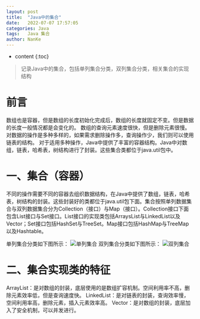 ```yaml
---
layout: post
title:  "Java中的集合"
date:   2022-07-07 17:57:05
categories: Java
tags:   Java 集合 
author: NanKe
---
```


* content
{:toc}
> 记录Java中的集合，包括单列集合分类，双列集合分类，相关集合的实现结构



# 前言
数组也是容器，但是数组的长度初始化完成后，数组的长度就固定不变。但是数据的长度一般情况都是会变化的。
数组的查询元素速度很快，但是删除元素很慢。
对数据的操作是多种多样的，如果需求删除操作多，查询操作少，我们则可以使用链表的结构。
对于适用多种操作，Java中提供了丰富的容器结构。Java中对数组，链表，哈希表，树结构进行了封装。这些集合类都位于java.util包中。

# 一、集合（容器）
不同的操作需要不同的容器去组织数据结构，在Java中提供了数组，链表，哈希表，树结构的封装。这些封装好的类都位于java.util包下面。集合按照单列数据集合与双列数据集合分为Collection（接口）与Map（接口）。Collection接口下面包含List接口与Set接口。List接口的实现类包括ArraysList与LinkedList以及Vector；Set接口包括HashSet与TreeSet。Map接口包括HashMap与TreeMap以及Hashtable。

单列集合分类如下图所示：
![单列集合](https://img-blog.csdnimg.cn/2a850af6b4164f5e8687942eced509e8.png)
双列集合分类如下图所示：
![双列集合](https://img-blog.csdnimg.cn/97a9d25fe3ae47659551261fef80143f.png)
# 二、集合实现类的特征
ArrayList：是对数组的封装，底层使用的是数组扩容机制。空间利用率不高，删除元素效率低，但是查询速度快。
LinkedList：是对链表的封装，查询效率慢，空间利用率高，删除元素，插入元素效率高。
Vector：是对数组的封装，底层加入了安全机制，可以并发进行。